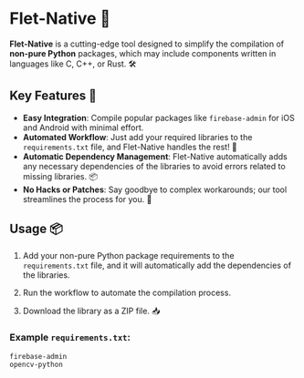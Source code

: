 # Flet-Native 🚀

**Flet-Native** is a cutting-edge tool designed to simplify the compilation of **non-pure Python** packages, which may include components written in languages like C, C++, or Rust. 🛠️

## Key Features 🌟

- **Easy Integration**: Compile popular packages like `firebase-admin` for iOS and Android with minimal effort.
- **Automated Workflow**: Just add your required libraries to the `requirements.txt` file, and Flet-Native handles the rest! 🔄
- **Automatic Dependency Management**: Flet-Native automatically adds any necessary dependencies of the libraries to avoid errors related to missing libraries. 📦
- **No Hacks or Patches**: Say goodbye to complex workarounds; our tool streamlines the process for you. 🙌

## Usage 📦
1. Add your non-pure Python package requirements to the `requirements.txt` file, and it will automatically add the dependencies of the libraries.
   
2. Run the workflow to automate the compilation process.
   
3. Download the library as a ZIP file. 📥

### Example `requirements.txt`:

```plaintext
firebase-admin
opencv-python
